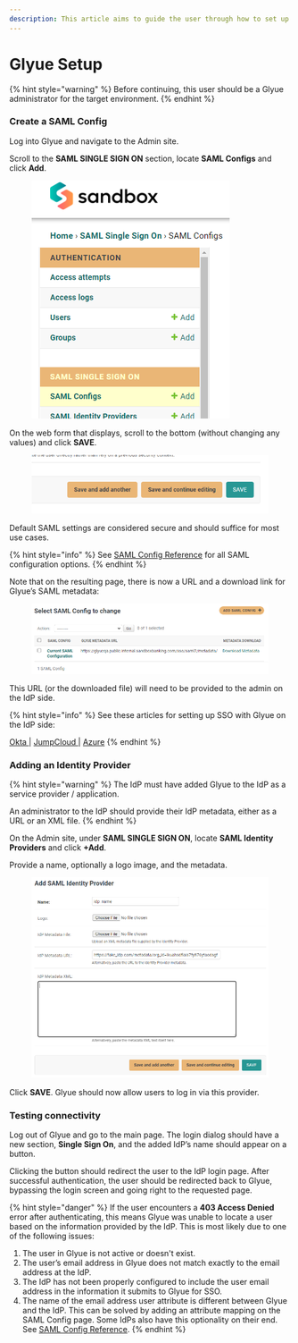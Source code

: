 ```yaml
---
description: This article aims to guide the user through how to set up SAML SSO in Glyue.
---
```


# Glyue Setup

{% hint style="warning" %}
Before continuing, this user should be a Glyue administrator for the target environment.
{% endhint %}

### Create a SAML Config <a href="#glyuesinglesignon-sso-basicsetuphowto-createasamlconfig" id="glyuesinglesignon-sso-basicsetuphowto-createasamlconfig"></a>

Log into Glyue and navigate to the Admin site.

Scroll to the **SAML SINGLE SIGN ON** section, locate **SAML Configs** and click **Add**.

<figure><img src="../../.gitbook/assets/793542711.png" alt=""><figcaption></figcaption></figure>

On the web form that displays, scroll to the bottom (without changing any values) and click **SAVE**.

<figure><img src="../../.gitbook/assets/793182307.png" alt=""><figcaption></figcaption></figure>

Default SAML settings are considered secure and should suffice for most use cases.

{% hint style="info" %}
See [SAML Config Reference](https://app.gitbook.com/o/hMR7ZmLUVPDLpu0EFvkY/s/1flQ2To8tQpCQWl2Ty9U/\~/changes/60/configure-saml-based-sso/saml-config-reference) for all SAML configuration options.
{% endhint %}

Note that on the resulting page, there is now a URL and a download link for Glyue’s SAML metadata:

<figure><img src="../../.gitbook/assets/image (10) (1).png" alt=""><figcaption></figcaption></figure>

This URL (or the downloaded file) will need to be provided to the admin on the IdP side.

{% hint style="info" %}
See these articles for setting up SSO with Glyue on the IdP side:

[Okta ](https://app.gitbook.com/o/hMR7ZmLUVPDLpu0EFvkY/s/1flQ2To8tQpCQWl2Ty9U/\~/changes/60/configure-saml-based-sso/okta-sso)| [JumpCloud ](https://app.gitbook.com/o/hMR7ZmLUVPDLpu0EFvkY/s/1flQ2To8tQpCQWl2Ty9U/\~/changes/60/configure-saml-based-sso/jumpcloud-sso)| [Azure](https://app.gitbook.com/o/hMR7ZmLUVPDLpu0EFvkY/s/1flQ2To8tQpCQWl2Ty9U/\~/changes/60/configure-saml-based-sso/azure-sso)
{% endhint %}



### Adding an Identity Provider <a href="#glyuesinglesignon-sso-basicsetuphowto-addinganidentityprovider" id="glyuesinglesignon-sso-basicsetuphowto-addinganidentityprovider"></a>

{% hint style="warning" %}
The IdP must have added Glyue to the IdP as a service provider / application.

An administrator to the IdP should provide their IdP metadata, either as a URL or an XML file.
{% endhint %}

On the Admin site, under **SAML SINGLE SIGN ON**, locate **SAML Identity Providers** and click **+Add**.

Provide a name, optionally a logo image, and the metadata.

<figure><img src="../../.gitbook/assets/793804878.png" alt=""><figcaption></figcaption></figure>

Click **SAVE**. Glyue should now allow users to log in via this provider.

### Testing connectivity <a href="#glyuesinglesignon-sso-basicsetuphowto-testingconnectivity" id="glyuesinglesignon-sso-basicsetuphowto-testingconnectivity"></a>

Log out of Glyue and go to the main page. The login dialog should have a new section, **Single Sign On**, and the added IdP’s name should appear on a button.

Clicking the button should redirect the user to the IdP login page. After successful authentication, the user should be redirected back to Glyue, bypassing the login screen and going right to the requested page.

{% hint style="danger" %}
If the user encounters a **403 Access Denied** error after authenticating, this means Glyue was unable to locate a user based on the information provided by the IdP. This is most likely due to one of the following issues:

1. The user in Glyue is not active or doesn't exist.
2. The user’s email address in Glyue does not match exactly to the email address at the IdP.
3. The IdP has not been properly configured to include the user email address in the information it submits to Glyue for SSO.
4. The name of the email address user attribute is different between Glyue and the IdP. This can be solved by adding an attribute mapping on the SAML Config page.  Some IdPs also have this optionality on their end.\
   See [SAML Config Reference](https://app.gitbook.com/o/hMR7ZmLUVPDLpu0EFvkY/s/1flQ2To8tQpCQWl2Ty9U/\~/changes/60/configure-saml-based-sso/saml-config-reference).
{% endhint %}
